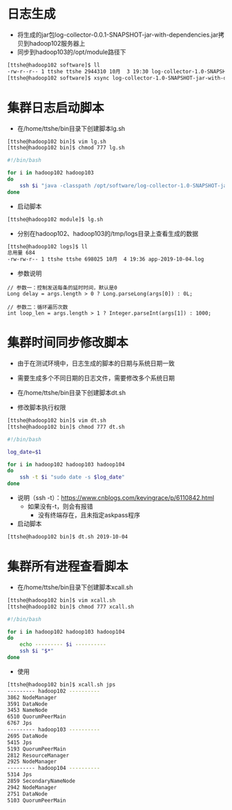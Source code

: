 # 日志生成

- 将生成的jar包log-collector-0.0.1-SNAPSHOT-jar-with-dependencies.jar拷贝到hadoop102服务器上
- 同步到hadoop103的/opt/module路径下

```bash
[ttshe@hadoop102 software]$ ll
-rw-r--r-- 1 ttshe ttshe 2944310 10月  3 19:30 log-collector-1.0-SNAPSHOT-jar-with-dependencies.jar
[ttshe@hadoop102 software]$ xsync log-collector-1.0-SNAPSHOT-jar-with-dependencies.jar
```



# 集群日志启动脚本

- 在/home/ttshe/bin目录下创建脚本lg.sh

```bash
[ttshe@hadoop102 bin]$ vim lg.sh
[ttshe@hadoop102 bin]$ chmod 777 lg.sh
```

```bash
#!/bin/bash

for i in hadoop102 hadoop103 
do
	ssh $i "java -classpath /opt/software/log-collector-1.0-SNAPSHOT-jar-with-dependencies.jar com.stt.demo.AppMain $1 $2 >/opt/module/test.log &"
done
```

- 启动脚本

```bash
[ttshe@hadoop102 module]$ lg.sh
```

- 分别在hadoop102、hadoop103的/tmp/logs目录上查看生成的数据

```bash
[ttshe@hadoop102 logs]$ ll
总用量 684
-rw-rw-r-- 1 ttshe ttshe 698025 10月  4 19:36 app-2019-10-04.log
```

- 参数说明

```text
// 参数一：控制发送每条的延时时间，默认是0
Long delay = args.length > 0 ? Long.parseLong(args[0]) : 0L;

// 参数二：循环遍历次数
int loop_len = args.length > 1 ? Integer.parseInt(args[1]) : 1000;
```



# 集群时间同步修改脚本

- 由于在测试环境中，日志生成的脚本的日期与系统日期一致
- 需要生成多个不同日期的日志文件，需要修改多个系统日期

- 在/home/ttshe/bin目录下创建脚本dt.sh
- 修改脚本执行权限

```bash
[ttshe@hadoop102 bin]$ vim dt.sh
[ttshe@hadoop102 bin]$ chmod 777 dt.sh
```

```bash
#!/bin/bash

log_date=$1

for i in hadoop102 hadoop103 hadoop104
do
	ssh -t $i "sudo date -s $log_date"
done
```

- 说明（ssh -t）：https://www.cnblogs.com/kevingrace/p/6110842.html
  - 如果没有-t，则会有报错
    - 没有终端存在，且未指定askpass程序
- 启动脚本

```bash
[ttshe@hadoop102 bin]$ dt.sh 2019-10-04
```



# 集群所有进程查看脚本

- 在/home/ttshe/bin目录下创建脚本xcall.sh

```bash
[ttshe@hadoop102 bin]$ vim xcall.sh
[ttshe@hadoop102 bin]$ chmod 777 xcall.sh
```

```bash
#!/bin/bash

for i in hadoop102 hadoop103 hadoop104
do
	echo --------- $i ----------
	ssh $i "$*"
done
```

- 使用

```bash
[ttshe@hadoop102 bin]$ xcall.sh jps
--------- hadoop102 ----------
3862 NodeManager
3591 DataNode
3453 NameNode
6510 QuorumPeerMain
6767 Jps
--------- hadoop103 ----------
2695 DataNode
5415 Jps
5193 QuorumPeerMain
2812 ResourceManager
2925 NodeManager
--------- hadoop104 ----------
5314 Jps
2859 SecondaryNameNode
2942 NodeManager
2751 DataNode
5103 QuorumPeerMain
```

